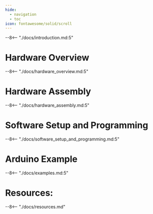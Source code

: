 ```yaml
---
hide:
  - navigation
  - toc
icon: fontawesome/solid/scroll
---
```


--8<-- "./docs/introduction.md:5"

# Hardware Overview
--8<-- "./docs/hardware_overview.md:5"

# Hardware Assembly
--8<-- "./docs/hardware_assembly.md:5"

# Software Setup and Programming
--8<-- "./docs/software_setup_and_programming.md:5"

# Arduino Example
--8<-- "./docs/examples.md:5"

# Resources:
--8<-- "./docs/resources.md"
